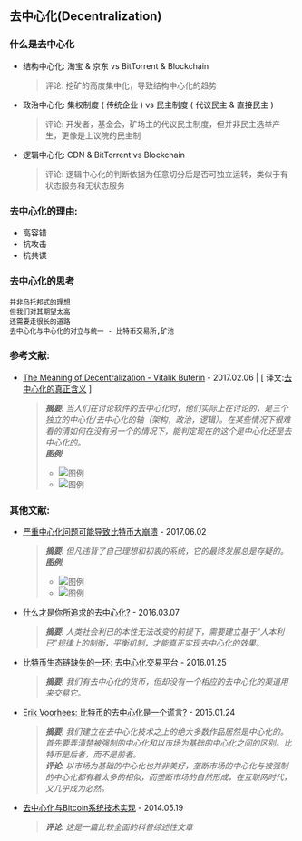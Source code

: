 ## 去中心化(Decentralization)

### 什么是去中心化

* 结构中心化: 淘宝 & 京东 vs BitTorrent & Blockchain
  > 评论: 挖矿的高度集中化，导致结构中心化的趋势
* 政治中心化: 集权制度 ( 传统企业 ) vs 民主制度 ( 代议民主 & 直接民主 )
  > 评论: 开发者，基金会，矿场主的代议民主制度，但并非民主选举产生，更像是上议院的民主制
* 逻辑中心化: CDN & BitTorrent vs Blockchain
  > 评论: 逻辑中心化的判断依据为任意切分后是否可独立运转，类似于有状态服务和无状态服务

### 去中心化的理由:

* 高容错
* 抗攻击
* 抗共谋

### 去中心化的思考

    并非乌托邦式的理想
    但我们对其期望太高
    还需要走很长的道路
    去中心化与中心化的对立与统一 - 比特币交易所,矿池

### 参考文献:

* [The Meaning of Decentralization - Vitalik Buterin](https://medium.com/@VitalikButerin/the-meaning-of-decentralization-a0c92b76a274) - 2017.02.06 | [ 译文:[去中心化的真正含义](http://www.8btc.com/the-meaning-of-decentralization) ]
  > _**摘要**: 当人们在讨论软件的去中心化时，他们实际上在讨论的，是三个独立的中心化/去中心化的轴（架构，政治，逻辑）。在某些情况下很难看的清如何在没有另一个的情况下，能判定现在的这个是中心化还是去中心化的。_  
  > _**图例**:_  
  > * ![图例](http://7fvhfe.com1.z0.glb.clouddn.com/wp-content/uploads/2017/02/p11.png)
  > * ![图例](http://7fvhfe.com1.z0.glb.clouddn.com/wp-content/uploads/2017/02/p21.png)

### 其他文献:

* [严重中心化问题可能导致比特币大崩溃](http://opinion.caixin.com/2017-06-02/101097147.html) - 2017.06.02
  > _**摘要**: 但凡违背了自己理想和初衷的系统，它的最终发展总是存疑的。_  
  > _**图例**:_  
  > * ![图例](https://img.caixin.com/2017-06-02/1496372184636090.jpg)
  > * ![图例](https://img.caixin.com/2017-06-02/1496372228258775.jpg)
* [什么才是你所追求的去中心化?](http://www.bikeji.com/discussions/3499) - 2016.03.07
  > _**摘要**: 人类社会利已的本性无法改变的前提下，需要建立基于“人本利已”规律上的制衡，平衡机制，才能真正实现去中心化的效果。_
* [比特币生态链缺失的一环: 去中心化交易平台](http://www.8btc.com/decentralized-bitsquare) - 2016.01.25
  > _**摘要**: 我们有去中心化的货币，但却没有一个相应的去中心化的渠道用来交易它。_
* [Erik Voorhees: 比特币的去中心化是一个谎言?](http://www.8btc.com/bitcoin-truly-decentralized) - 2015.01.24  
  > _**摘要**: 我们建立在去中心化技术之上的绝大多数作品居然是中心化的。首先要弄清楚被强制的中心化和以市场为基础的中心化之间的区别。比特币是后者，而不是前者。_  
  > _**评论**: 以市场为基础的中心化也并非美好，垄断市场的中心化与被强制的中心化都有着太多的相似，而垄断市场的自然形成，在互联网时代，又几乎成为必然。_  
* [去中心化与Bitcoin系统技术实现](http://www.8btc.com/howtodecen) - 2014.05.19
  > _**评论**: 这是一篇比较全面的科普综述性文章_

